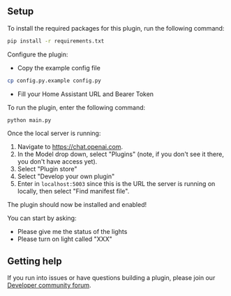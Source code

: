 ## Setup

To install the required packages for this plugin, run the following command:

```bash
pip install -r requirements.txt
```

Configure the plugin:

- Copy the example config file
  
```bash
cp config.py.example config.py
```
- Fill your Home Assistant URL and Bearer Token


To run the plugin, enter the following command:

```bash
python main.py
```

Once the local server is running:

1. Navigate to https://chat.openai.com. 
2. In the Model drop down, select "Plugins" (note, if you don't see it there, you don't have access yet).
3. Select "Plugin store"
4. Select "Develop your own plugin"
5. Enter in `localhost:5003` since this is the URL the server is running on locally, then select "Find manifest file".

The plugin should now be installed and enabled! 

You can start by asking:

- Please give me the status of the lights
- Please turn on light called "XXX"

## Getting help

If you run into issues or have questions building a plugin, please join our [Developer community forum](https://community.openai.com/c/chat-plugins/20).
